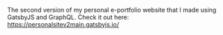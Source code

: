 The second version of my personal e-portfolio website that I made using GatsbyJS and GraphQL.
Check it out here: https://personalsitev2main.gatsbyjs.io/

